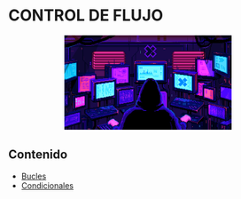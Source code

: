 # CONTROL DE FLUJO

<div align=center>
<img src="../../extras/pixel-jeff-matrix-s.gif" alt="me" width="60%">
</div>

## Contenido
- [Bucles](https://github.com/Chugani05/1-DAW/blob/main/PRO/ut2/bucles/README.md)
- [Condicionales](https://github.com/Chugani05/1-DAW/blob/main/PRO/ut2/condicionales/README.md)
